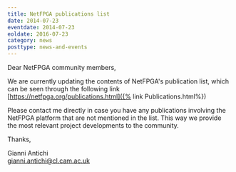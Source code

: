 ```yaml
---
title: NetFPGA publications list
date: 2014-07-23
eventdate: 2014-07-23
eoldate: 2016-07-23
category: news
posttype: news-and-events
---
```


Dear NetFPGA community members,

We are currently updating the contents of NetFPGA's publication list, which can be seen through the following link [https://netfpga.org/publications.html]({% link Publications.html%})

Please contact me directly in case you have any publications involving the NetFPGA platform that are not mentioned in the list. This way we provide the most relevant project developments to the community.

Thanks,

Gianni Antichi <br> <a href="mailto:gianni.antichi@cl.cam.ac.uk">gianni.antichi@cl.cam.ac.uk</a>
